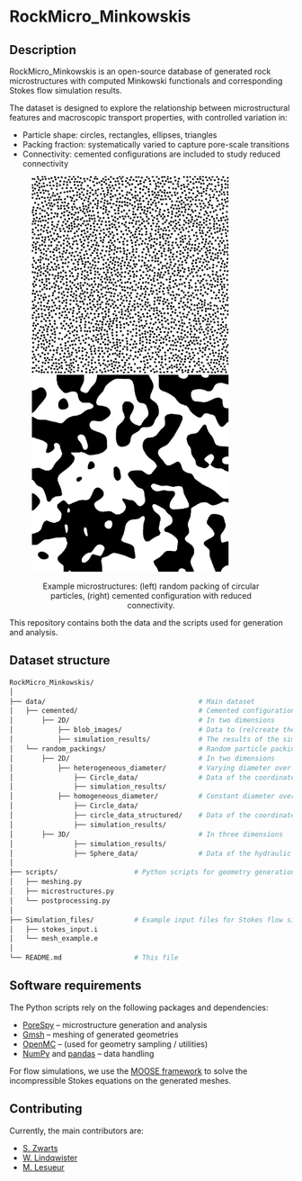 # RockMicro_Minkowskis

## Description
RockMicro_Minkowskis is an open-source database of generated rock microstructures with computed Minkowski functionals and corresponding Stokes flow simulation results.

The dataset is designed to explore the relationship between microstructural features and macroscopic transport properties, with controlled variation in:
- Particle shape: circles, rectangles, ellipses, triangles
- Packing fraction: systematically varied to capture pore-scale transitions
- Connectivity: cemented configurations are included to study reduced connectivity

<figure>
  <p float="left">
    <img src="Data/random_packings/2D/homogenous_diameter/Circle_data/Model_1_pf_0.380_circle_extra_1_beta_0.png" width="350" />
    <img src="Data/cemented/2D/blob_images/blobiness_1.0_porosity_0.50.png" width="350" /> 
  </p>
  <figcaption align="center">
    Example microstructures: (left) random packing of circular particles, (right) cemented configuration with reduced connectivity.
  </figcaption>
</figure>

This repository contains both the data and the scripts used for generation and analysis.

## Dataset structure
```bash
RockMicro_Minkowskis/
│
├── data/                                      # Main dataset
│   ├── cemented/                              # Cemented configurations 
│       ├── 2D/                                # In two dimensions
│           ├── blob_images/                   # Data to (re)create the blobbed images
│           ├── simulation_results/            # The results of the simulations of the hydraulic properties
│   └── random_packings/                       # Random particle packings (all shapes, packing fractions)
│       ├── 2D/                                # In two dimensions
│           ├── heterogeneous_diameter/        # Varying diameter over the structure
│               ├── Circle_data/               # Data of the coordinates and radius of a random grid]
│               ├── simulation_results/        
│           ├── homogeneous_diameter/          # Constant diameter over the structure
│               ├── Circle_data/
│               ├── circle_data_structured/    # Data of the coordinates and radius of the structured grid
│               ├── simulation_results/        
│       ├── 3D/                                # In three dimensions
│               ├── simulation_results/        
│               ├── Sphere_data/               # Data of the hydraulic properties related to the circle data
│
├── scripts/                   # Python scripts for geometry generation and analysis
│   ├── meshing.py
│   ├── microstructures.py
│   └── postprocessing.py
│
├── Simulation_files/          # Example input files for Stokes flow simulations in MOOSE
│   ├── stokes_input.i
│   └── mesh_example.e
│
└── README.md                  # This file
```

## Software requirements
The Python scripts rely on the following packages and dependencies:  
- [PoreSpy](https://porespy.org/) – microstructure generation and analysis  
- [Gmsh](https://gmsh.info/) – meshing of generated geometries  
- [OpenMC](https://openmc.org/) – (used for geometry sampling / utilities)  
- [NumPy](https://numpy.org/) and [pandas](https://pandas.pydata.org/) – data handling  

For flow simulations, we use the [MOOSE framework](https://mooseframework.inl.gov/) to solve the incompressible Stokes equations on the generated meshes.  

## Contributing
Currently, the main contributors are:

- [S. Zwarts]([https://scholar.google.com/citations?hl=en&user=tFDIX40AAAAJ](https://scholar.google.com/citations?hl=en&user=tFDIX40AAAAJ))
- [W. Lindqwister](https://scholar.google.com/citations?view_op=search_authors&mauthors=winston+lindqwister&hl=en&oi=ao)
- [M. Lesueur](https://scholar.google.com/citations?hl=en&user=Rt6zNgkAAAAJ)
